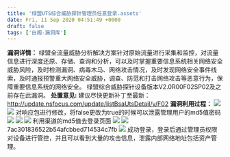 ```yaml
---
title: '绿盟UTS综合威胁探针管理员任意登录.assets'
date: Fri, 11 Sep 2020 04:51:49 +0000
draft: false
tags: ['白阁-漏洞库']
---
```


**漏洞详情：** 绿盟全流量威胁分析解决方案针对原始流量进行采集和监控，对流量信息进行深度还原、存储、查询和分析，可以及时掌握重要信息系统相关网络安全威胁风险，及时检测漏洞、病毒木马、网络攻击情况，及时发现网络安全事件线索，及时通报预警重大网络安全威胁，调查、防范和打击网络攻击等恶意行为，保障重要信息系统的网络安全。 绿盟综合威胁探针设备版本V2.0R00F02SP02及之前存在此漏洞。 **处置意见:** 建议尽快更新补丁至最新： http://update.nsfocus.com/update/listBsaUtsDetail/v/F02 **漏洞利用过程：** ![](%E7%BB%BF%E7%9B%9FUTS%E7%BB%BC%E5%90%88%E5%A8%81%E8%83%81%E6%8E%A2%E9%92%88%E7%AE%A1%E7%90%86%E5%91%98%E4%BB%BB%E6%84%8F%E7%99%BB%E5%BD%95/1.png) ![](%E7%BB%BF%E7%9B%9FUTS%E7%BB%BC%E5%90%88%E5%A8%81%E8%83%81%E6%8E%A2%E9%92%88%E7%AE%A1%E7%90%86%E5%91%98%E4%BB%BB%E6%84%8F%E7%99%BB%E5%BD%95/2.png) 对响应包进行修改，将false更改为true的时候可以泄露管理用户的md5值密码 ![](%E7%BB%BF%E7%9B%9FUTS%E7%BB%BC%E5%90%88%E5%A8%81%E8%83%81%E6%8E%A2%E9%92%88%E7%AE%A1%E7%90%86%E5%91%98%E4%BB%BB%E6%84%8F%E7%99%BB%E5%BD%95/3.png) ![](%E7%BB%BF%E7%9B%9FUTS%E7%BB%BC%E5%90%88%E5%A8%81%E8%83%81%E6%8E%A2%E9%92%88%E7%AE%A1%E7%90%86%E5%91%98%E4%BB%BB%E6%84%8F%E7%99%BB%E5%BD%95/4.png) ![](%E7%BB%BF%E7%9B%9FUTS%E7%BB%BC%E5%90%88%E5%A8%81%E8%83%81%E6%8E%A2%E9%92%88%E7%AE%A1%E7%90%86%E5%91%98%E4%BB%BB%E6%84%8F%E7%99%BB%E5%BD%95/5.png) 利用渠道的md5值去登录页面 ![](%E7%BB%BF%E7%9B%9FUTS%E7%BB%BC%E5%90%88%E5%A8%81%E8%83%81%E6%8E%A2%E9%92%88%E7%AE%A1%E7%90%86%E5%91%98%E4%BB%BB%E6%84%8F%E7%99%BB%E5%BD%95/6.png) ![](%E7%BB%BF%E7%9B%9FUTS%E7%BB%BC%E5%90%88%E5%A8%81%E8%83%81%E6%8E%A2%E9%92%88%E7%AE%A1%E7%90%86%E5%91%98%E4%BB%BB%E6%84%8F%E7%99%BB%E5%BD%95/7.png) 7ac301836522b54afcbbed714534c7fb ![](%E7%BB%BF%E7%9B%9FUTS%E7%BB%BC%E5%90%88%E5%A8%81%E8%83%81%E6%8E%A2%E9%92%88%E7%AE%A1%E7%90%86%E5%91%98%E4%BB%BB%E6%84%8F%E7%99%BB%E5%BD%95/8.png) 成功登录，登录后通过管理员权限对设备进行管控，并且可以看到大量的攻击信息，泄露内部网络地址包括资产管理。